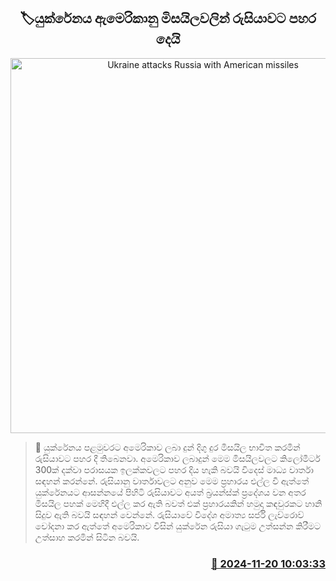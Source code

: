 <p align='center'><b><h2 align='center' title='Ukraine attacks Russia with American missiles'>🏷යුක්රේනය ​ඇමෙරිකානු මිසයිලවලින් රුසියාවට පහර දෙයි</h2></b></p>
<p align='center'><img src='https://helakuru.sgp1.cdn.digitaloceanspaces.com/esana/images/lib/ukraine-us-missiles.jpg' width='600' alt='Ukraine attacks Russia with American missiles'></p>

>📝 යුක්රේනය පළමුවරට අමෙරිකාව ලබා දුන් දිගු දුර මිසයිල භාවිත කරමින් රුසියාවට පහර දී තිබෙනවා.
අමෙරිකාව ලබාදුන් මෙම මිසයිලවලට කිලෝමීටර් 300ක් දක්වා පරාසයක ඉලක්කවලට පහර දිය හැකි බවයි විදෙස් මාධ්‍ය වාර්තා සඳහන් කරන්නේ.
රුසියානු වාර්තාවලට අනුව මෙම ප්‍රහාරය එල්ල වී ඇත්තේ යුක්රේනය​ට ආසන්නයේ පිහිටි රුසියාවට අයත් බ්‍රයන්ස්ක් ප්‍රදේශය වන අතර මිසයිල පහක් මෙහිදී එල්ල කර ඇති බවත් එක් ප්‍රහාරයකින් හමුදා කඳවුරකට හානි සිදුව ඇති බවයි සඳහන් වෙන්නේ.
රුසියාවේ විදේශ අමාත්‍ය සර්ජි ලැව්රොව් චෝදනා කර ඇත්තේ අමෙරිකාව විසින් යුක්රේ​න රුසියා ගැටුම උත්සන්න කිරීමට උත්සාහ කරමින් සිටින බවයි.


<h3 align='right'><a href='https://www.helakuru.lk/esana/p/105266/'>📅 2024-11-20 10:03:33</a></h3>
